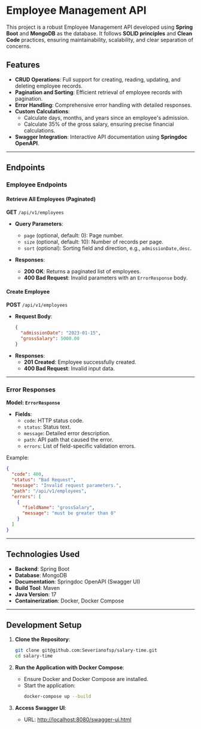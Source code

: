 # Employee Management API

This project is a robust Employee Management API developed using **Spring Boot** and **MongoDB** as the database. It follows **SOLID principles** and **Clean Code** practices, ensuring maintainability, scalability, and clear separation of concerns.

## Features

- **CRUD Operations**: Full support for creating, reading, updating, and deleting employee records.
- **Pagination and Sorting**: Efficient retrieval of employee records with pagination.
- **Error Handling**: Comprehensive error handling with detailed responses.
- **Custom Calculations**:
    - Calculate days, months, and years since an employee's admission.
    - Calculate 35% of the gross salary, ensuring precise financial calculations.
- **Swagger Integration**: Interactive API documentation using **Springdoc OpenAPI**.

---

## Endpoints

### **Employee Endpoints**

#### **Retrieve All Employees (Paginated)**
**GET** `/api/v1/employees`

- **Query Parameters**:
    - `page` (optional, default: 0): Page number.
    - `size` (optional, default: 10): Number of records per page.
    - `sort` (optional): Sorting field and direction, e.g., `admissionDate,desc`.

- **Responses**:
    - **200 OK**: Returns a paginated list of employees.
    - **400 Bad Request**: Invalid parameters with an `ErrorResponse` body.

#### **Create Employee**
**POST** `/api/v1/employees`

- **Request Body**:
  ```json
  {
    "admissionDate": "2023-01-15",
    "grossSalary": 5000.00
  }
  ```
- **Responses**:
    - **201 Created**: Employee successfully created.
    - **400 Bad Request**: Invalid input data.

---

### **Error Responses**
**Model: `ErrorResponse`**

- **Fields**:
    - `code`: HTTP status code.
    - `status`: Status text.
    - `message`: Detailed error description.
    - `path`: API path that caused the error.
    - `errors`: List of field-specific validation errors.

Example:
```json
{
  "code": 400,
  "status": "Bad Request",
  "message": "Invalid request parameters.",
  "path": "/api/v1/employees",
  "errors": [
    {
      "fieldName": "grossSalary",
      "message": "must be greater than 0"
    }
  ]
}
```

---

## Technologies Used

- **Backend**: Spring Boot
- **Database**: MongoDB
- **Documentation**: Springdoc OpenAPI (Swagger UI)
- **Build Tool**: Maven
- **Java Version**: 17
- **Containerization**: Docker, Docker Compose

---

## Development Setup

1. **Clone the Repository**:
   ```bash
   git clone git@github.com:Severianofsp/salary-time.git
   cd salary-time
   ```

2. **Run the Application with Docker Compose**:
    - Ensure Docker and Docker Compose are installed.
    - Start the application:
      ```bash
      docker-compose up --build
      ```

3. **Access Swagger UI**:
    - URL: [http://localhost:8080/swagger-ui.html](http://localhost:8080/swagger-ui.html)

